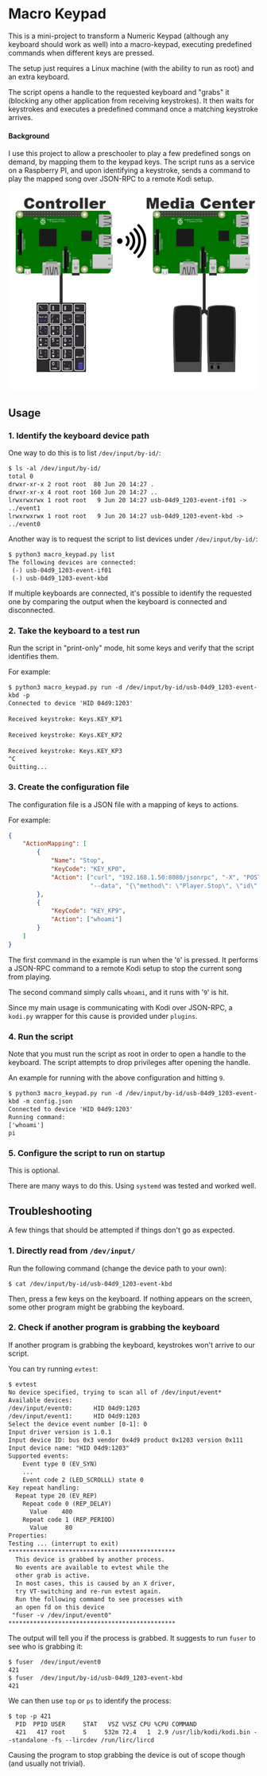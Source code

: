 # Macro Keypad

This is a mini-project to transform a Numeric Keypad (although any keyboard should work as well) into a macro-keypad, executing predefined commands when different keys are pressed.

The setup just requires a Linux machine (with the ability to run as root) and an extra keyboard. 

The script opens a handle to the requested keyboard and "grabs" it (blocking any other application from receiving keystrokes). It then waits for keystrokes and executes a predefined command once a matching keystroke arrives.

#### Background

I use this project to allow a preschooler to play a few predefined songs on demand, by mapping them to the keypad keys. The script runs as a service on a Raspberry PI, and upon identifying a keystroke, sends a command to play the mapped song over JSON-RPC to a remote Kodi setup.

![](docs/images/background.png)

## Usage

### 1. Identify the keyboard device path

One way to do this is to list `/dev/input/by-id/`:

```console
$ ls -al /dev/input/by-id/
total 0
drwxr-xr-x 2 root root  80 Jun 20 14:27 .
drwxr-xr-x 4 root root 160 Jun 20 14:27 ..
lrwxrwxrwx 1 root root   9 Jun 20 14:27 usb-04d9_1203-event-if01 -> ../event1
lrwxrwxrwx 1 root root   9 Jun 20 14:27 usb-04d9_1203-event-kbd -> ../event0
```

Another way is to request the script to list devices under `/dev/input/by-id/`:

```console
$ python3 macro_keypad.py list
The following devices are connected:
 (-) usb-04d9_1203-event-if01
 (-) usb-04d9_1203-event-kbd
```

If multiple keyboards are connected, it's possible to identify the requested one by comparing the output when the keyboard is connected and disconnected.

### 2. Take the keyboard to a test run

Run the script in "print-only" mode, hit some keys and verify that the script identifies them.

For example:

```console
$ python3 macro_keypad.py run -d /dev/input/by-id/usb-04d9_1203-event-kbd -p
Connected to device 'HID 04d9:1203'

Received keystroke: Keys.KEY_KP1

Received keystroke: Keys.KEY_KP2

Received keystroke: Keys.KEY_KP3
^C
Quitting...
```

### 3. Create the configuration file

The configuration file is a JSON file with a mapping of keys to actions.

For example:

```json
{
    "ActionMapping": [
        {
            "Name": "Stop",
            "KeyCode": "KEY_KP0",
            "Action": ["curl", "192.168.1.50:8080/jsonrpc", "-X", "POST", "--header", "Content-Type: application/json",
                       "--data", "{\"method\": \"Player.Stop\", \"id\": 44, \"jsonrpc\": \"2.0\", \"params\": { \"playerid\": 0 }}"]
        },
        {
            "KeyCode": "KEY_KP9",
            "Action": ["whoami"]
        }
    ]
}
```

The first command in the example is run when the '`0`' is pressed. It performs a JSON-RPC command to a remote Kodi setup to stop the current song from playing.

The second command simply calls `whoami`, and it runs with '`9`' is hit.

Since my main usage is communicating with Kodi over JSON-RPC, a `kodi.py` wrapper for this cause is provided under `plugins`.

### 4. Run the script

Note that you must run the script as root in order to open a handle to the keyboard. The script attempts to drop privileges after opening the handle.

An example for running with the above configuration and hitting `9`.

```console
$ python3 macro_keypad.py run -d /dev/input/by-id/usb-04d9_1203-event-kbd -m config.json
Connected to device 'HID 04d9:1203'
Running command:
['whoami']
pi
```

### 5. Configure the script to run on startup

This is optional. 

There are many ways to do this. Using `systemd` was tested and worked well.


## Troubleshooting

A few things that should be attempted if things don't go as expected.

### 1. Directly read from `/dev/input/`

Run the following command (change the device path to your own):

```console
$ cat /dev/input/by-id/usb-04d9_1203-event-kbd
```

Then, press a few keys on the keyboard. If nothing appears on the screen, some other program might be grabbing the keyboard.

### 2. Check if another program is grabbing the keyboard

If another program is grabbing the keyboard, keystrokes won't arrive to our script.

You can try running `evtest`:

```console
$ evtest
No device specified, trying to scan all of /dev/input/event*
Available devices:
/dev/input/event0:      HID 04d9:1203
/dev/input/event1:      HID 04d9:1203
Select the device event number [0-1]: 0
Input driver version is 1.0.1
Input device ID: bus 0x3 vendor 0x4d9 product 0x1203 version 0x111
Input device name: "HID 04d9:1203"
Supported events:
    Event type 0 (EV_SYN)
    ...
    Event code 2 (LED_SCROLLL) state 0
Key repeat handling:
  Repeat type 20 (EV_REP)
    Repeat code 0 (REP_DELAY)
      Value    400
    Repeat code 1 (REP_PERIOD)
      Value     80
Properties:
Testing ... (interrupt to exit)
***********************************************
  This device is grabbed by another process.
  No events are available to evtest while the
  other grab is active.
  In most cases, this is caused by an X driver,
  try VT-switching and re-run evtest again.
  Run the following command to see processes with
  an open fd on this device
 "fuser -v /dev/input/event0"
***********************************************
```

The output will tell you if the process is grabbed. It suggests to run `fuser` to see who is grabbing it:

```console
$ fuser  /dev/input/event0
421
$ fuser  /dev/input/by-id/usb-04d9_1203-event-kbd
421
```

We can then use `top` or `ps` to identify the process:

```console
$ top -p 421
  PID  PPID USER     STAT   VSZ %VSZ CPU %CPU COMMAND
  421   417 root     S     532m 72.4   1  2.9 /usr/lib/kodi/kodi.bin --standalone -fs --lircdev /run/lirc/lircd
```

Causing the program to stop grabbing the device is out of scope though (and usually not trivial).